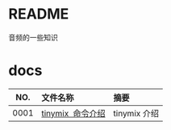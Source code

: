 # README

音频的一些知识

# docs

NO.|文件名称|摘要
:--:|:--|:--
0001| [tinymix  命令介绍](sound/0001_tinymix _20230107.md) | tinymix 介绍